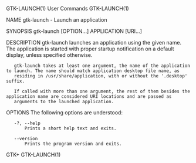 GTK-LAUNCH(1)                                                      User Commands                                                     GTK-LAUNCH(1)

NAME
       gtk-launch - Launch an application

SYNOPSIS
       gtk-launch [OPTION...] APPLICATION [URI...]

DESCRIPTION
       gtk-launch launches an application using the given name. The application is started with proper startup notification on a default display,
       unless specified otherwise.

       gtk-launch takes at least one argument, the name of the application to launch. The name should match application desktop file name, as
       residing in /usr/share/application, with or without the '.desktop' suffix.

       If called with more than one argument, the rest of them besides the application name are considered URI locations and are passed as
       arguments to the launched application.

OPTIONS
       The following options are understood:

       -?, --help
           Prints a short help text and exits.

       --version
           Prints the program version and exits.

GTK+                                                                                                                                 GTK-LAUNCH(1)
